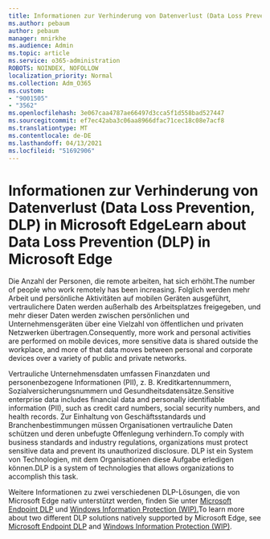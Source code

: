 ```yaml
---
title: Informationen zur Verhinderung von Datenverlust (Data Loss Prevention, DLP) in Microsoft Edge
ms.author: pebaum
author: pebaum
manager: mnirkhe
ms.audience: Admin
ms.topic: article
ms.service: o365-administration
ROBOTS: NOINDEX, NOFOLLOW
localization_priority: Normal
ms.collection: Adm_O365
ms.custom:
- "9001505"
- "3562"
ms.openlocfilehash: 3e067caa4787ae66497d3cca5f1d558bad527447
ms.sourcegitcommit: ef7ec42aba3c06aa8966dfac71cec18c08e7acf8
ms.translationtype: MT
ms.contentlocale: de-DE
ms.lasthandoff: 04/13/2021
ms.locfileid: "51692906"
---
```

# <a name="learn-about-data-loss-prevention-dlp-in-microsoft-edge"></a><span data-ttu-id="3878d-102">Informationen zur Verhinderung von Datenverlust (Data Loss Prevention, DLP) in Microsoft Edge</span><span class="sxs-lookup"><span data-stu-id="3878d-102">Learn about Data Loss Prevention (DLP) in Microsoft Edge</span></span>

<span data-ttu-id="3878d-103">Die Anzahl der Personen, die remote arbeiten, hat sich erhöht.</span><span class="sxs-lookup"><span data-stu-id="3878d-103">The number of people who work remotely has been increasing.</span></span> <span data-ttu-id="3878d-104">Folglich werden mehr Arbeit und persönliche Aktivitäten auf mobilen Geräten ausgeführt, vertraulichere Daten werden außerhalb des Arbeitsplatzes freigegeben, und mehr dieser Daten werden zwischen persönlichen und Unternehmensgeräten über eine Vielzahl von öffentlichen und privaten Netzwerken übertragen.</span><span class="sxs-lookup"><span data-stu-id="3878d-104">Consequently, more work and personal activities are performed on mobile devices, more sensitive data is shared outside the workplace, and more of that data moves between personal and corporate devices over a variety of public and private networks.</span></span>

<span data-ttu-id="3878d-105">Vertrauliche Unternehmensdaten umfassen Finanzdaten und personenbezogene Informationen (PII), z. B. Kreditkartennummern, Sozialversicherungsnummern und Gesundheitsdatensätze.</span><span class="sxs-lookup"><span data-stu-id="3878d-105">Sensitive enterprise data includes financial data and personally identifiable information (PII), such as credit card numbers, social security numbers, and health records.</span></span> <span data-ttu-id="3878d-106">Zur Einhaltung von Geschäftsstandards und Branchenbestimmungen müssen Organisationen vertrauliche Daten schützen und deren unbefugte Offenlegung verhindern.</span><span class="sxs-lookup"><span data-stu-id="3878d-106">To comply with business standards and industry regulations, organizations must protect sensitive data and prevent its unauthorized disclosure.</span></span> <span data-ttu-id="3878d-107">DLP ist ein System von Technologien, mit dem Organisationen diese Aufgabe erledigen können.</span><span class="sxs-lookup"><span data-stu-id="3878d-107">DLP is a system of technologies that allows organizations to accomplish this task.</span></span>

<span data-ttu-id="3878d-108">Weitere Informationen zu zwei verschiedenen DLP-Lösungen, die von Microsoft Edge nativ unterstützt werden, finden Sie unter [Microsoft Endpoint DLP](https://go.microsoft.com/fwlink/?linkid=2151765) und [Windows Information Protection (WIP).](https://go.microsoft.com/fwlink/?linkid=2151766)</span><span class="sxs-lookup"><span data-stu-id="3878d-108">To learn more about two different DLP solutions natively supported by Microsoft Edge, see [Microsoft Endpoint DLP](https://go.microsoft.com/fwlink/?linkid=2151765) and [Windows Information Protection (WIP)](https://go.microsoft.com/fwlink/?linkid=2151766).</span></span>